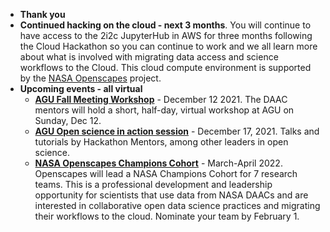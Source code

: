 - **Thank you**
- **Continued hacking on the cloud - next 3 months**. You will continue to have access to the 2i2c JupyterHub in AWS for three months following the Cloud Hackathon so you can continue to work and we all learn more about what is involved with migrating data access and science workflows to the Cloud. This cloud compute environment is supported by the [NASA Openscapes](https://nasa-openscapes.github.io/) project. 
- **Upcoming events - all virtual**
  - **[AGU Fall Meeting Workshop](https://agu.confex.com/agu/fm21/meetingapp.cgi/Session/124026)** - December 12 2021. The DAAC mentors will hold a short, half-day, virtual workshop at AGU on Sunday, Dec 12. 
  - **[AGU Open science in action session](https://agu.confex.com/agu/fm21/meetingapp.cgi/Session/122142)** - December 17, 2021. Talks and tutorials by Hackathon Mentors, among other leaders in open science.
  - **[NASA Openscapes Champions Cohort](https://nasa-openscapes.github.io/champions.html)** - March-April 2022. Openscapes will lead a NASA Champions Cohort for 7 research teams. This is  a professional development and leadership opportunity for scientists that use data from NASA DAACs and are interested in collaborative open data science practices and migrating their workflows to the cloud. Nominate your team by February 1. 
